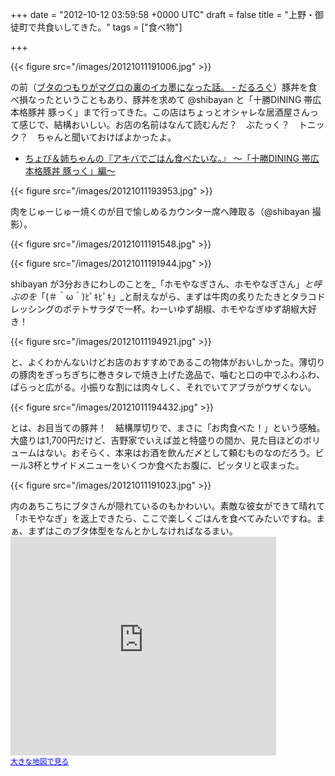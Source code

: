
+++
date = "2012-10-12 03:59:58 +0000 UTC"
draft = false
title = "上野・御徒町で共食いしてきた。"
tags = ["食べ物"]

+++


{{< figure src="/images/20121011191006.jpg"  >}}

の前（<a href="https://blog.daruyanagi.jp/entry/2012/10/06/194142">ブタのつもりがマグロの裏のイカ墨になった話。 - だるろぐ</a>）豚丼を食べ損なったということもあり、豚丼を求めて @shibayan と「十勝DINING 帯広本格豚丼 豚っく」まで行ってきた。この店はちょっとオシャレな居酒屋さんって感じで、結構おいしい。お店の名前はなんて読むんだ？　ぶたっく？　トニック？　ちゃんと聞いておけばよかったよ。

<ul>
<li><a href="http://akiba-pc.watch.impress.co.jp/hotline/20120915/etc_comic1.html">ちょび＆姉ちゃんの『アキバでごはん食べたいな。』 〜「十勝DINING 帯広本格豚丼 豚っく」編〜</a></li>
</ul>

{{< figure src="/images/20121011193953.jpg"  >}}

肉をじゅーじゅー焼くのが目で愉しめるカウンター席へ陣取る（@shibayan 撮影）。

{{< figure src="/images/20121011191548.jpg"  >}}

{{< figure src="/images/20121011191944.jpg"  >}}

shibayan が3分おきにわしのことを_「ホモやなぎさん、ホモやなぎさん」_と呼ぶのを_「(＃＾ω＾)ﾋﾟｷﾋﾟｷ」_と耐えながら、まずは牛肉の炙りたたきとタラコドレッシングのポテトサラダで一杯。わーいゆず胡椒、ホモやなぎゆず胡椒大好き！

{{< figure src="/images/20121011194921.jpg"  >}}

と、よくわかんないけどお店のおすすめであるこの物体がおいしかった。薄切りの豚肉をぎっちぎちに巻きタレで焼き上げた逸品で、噛むと口の中でふわふわ、ぱらっと広がる。小振りな割には肉々しく、それでいてアブラがウザくない。

{{< figure src="/images/20121011194432.jpg"  >}}

とは、お目当ての豚丼！　結構厚切りで、まさに「お肉食べた！」という感触。大盛りは1,700円だけど、吉野家でいえば並と特盛りの間か、見た目ほどのボリュームはない。おそらく、本来はお酒を飲んだ〆として頼むものなのだろう。ビール3杯とサイドメニューをいくつか食べたお腹に、ピッタリと収まった。

{{< figure src="/images/20121011191023.jpg"  >}}

内のあちこちにブタさんが隠れているのもかわいい。素敵な彼女ができて晴れて「ホモやなぎ」を返上できたら、ここで楽しくごはんを食べてみたいですね。まぁ、まずはこのブタ体型をなんとかしなければなるまい。<iframe width="425" height="350" frameborder="0" scrolling="no" marginheight="0" marginwidth="0" src="https://maps.google.co.jp/maps?ie=UTF8&amp;q=%E5%8D%81%E5%8B%9DDINING+%E5%B8%AF%E5%BA%83%E6%9C%AC%E6%A0%BC%E8%B1%9A%E4%B8%BC+%E8%B1%9A%E3%81%A3%E3%81%8F&amp;fb=1&amp;gl=jp&amp;hq=%E5%8D%81%E5%8B%9DDINING+%E5%B8%AF%E5%BA%83%E6%9C%AC%E6%A0%BC%E8%B1%9A%E4%B8%BC+%E8%B1%9A%E3%81%A3%E3%81%8F&amp;cid=0,0,16053991750175516948&amp;t=m&amp;brcurrent=3,0x60188ea07a31d5cd:0x638aff91f748ede6,0&amp;ll=35.708799,139.773409&amp;spn=0.006098,0.00912&amp;z=16&amp;iwloc=A&amp;output=embed"></iframe><br/><small><a href="https://maps.google.co.jp/maps?ie=UTF8&amp;q=%E5%8D%81%E5%8B%9DDINING+%E5%B8%AF%E5%BA%83%E6%9C%AC%E6%A0%BC%E8%B1%9A%E4%B8%BC+%E8%B1%9A%E3%81%A3%E3%81%8F&amp;fb=1&amp;gl=jp&amp;hq=%E5%8D%81%E5%8B%9DDINING+%E5%B8%AF%E5%BA%83%E6%9C%AC%E6%A0%BC%E8%B1%9A%E4%B8%BC+%E8%B1%9A%E3%81%A3%E3%81%8F&amp;cid=0,0,16053991750175516948&amp;t=m&amp;brcurrent=3,0x60188ea07a31d5cd:0x638aff91f748ede6,0&amp;ll=35.708799,139.773409&amp;spn=0.006098,0.00912&amp;z=16&amp;iwloc=A&amp;source=embed" style="color:#0000FF;text-align:left">大きな地図で見る</a></small>


